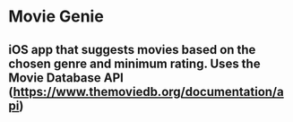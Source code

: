 # Movie Genie
## iOS app that suggests movies based on the chosen genre and minimum rating. Uses the Movie Database API (https://www.themoviedb.org/documentation/api) 
